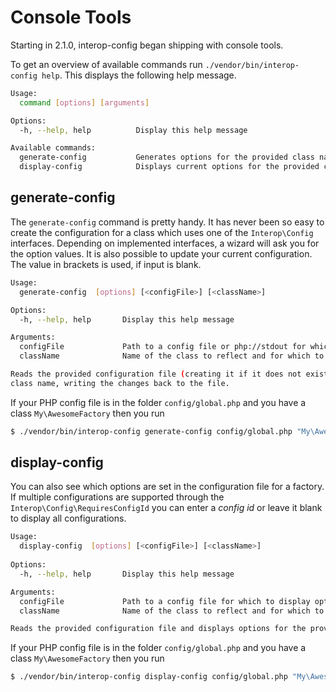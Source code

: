 # Console Tools
Starting in 2.1.0, interop-config began shipping with console tools.

To get an overview of available commands run `./vendor/bin/interop-config help`. This displays the following help message.

```bash
Usage:
  command [options] [arguments]

Options:
  -h, --help, help          Display this help message

Available commands:
  generate-config           Generates options for the provided class name
  display-config            Displays current options for the provided class name
```

## generate-config
The `generate-config` command is pretty handy. It has never been so easy to create the configuration for a class which
uses one of the `Interop\Config` interfaces. Depending on implemented interfaces, a wizard will ask you for the option values.
It is also possible to update your current configuration. The value in brackets is used, if input is blank.

```bash
Usage:
  generate-config  [options] [<configFile>] [<className>]

Options:
  -h, --help, help       Display this help message

Arguments:
  configFile             Path to a config file or php://stdout for which to generate options.
  className              Name of the class to reflect and for which to generate options.

Reads the provided configuration file (creating it if it does not exist), and injects it with options for the provided 
class name, writing the changes back to the file.
```

If your PHP config file is in the folder `config/global.php` and you have a class `My\AwesomeFactory` then you run

```bash
$ ./vendor/bin/interop-config generate-config config/global.php "My\AwesomeFactory"
```

## display-config
You can also see which options are set in the configuration file for a factory. If multiple configurations are supported
through the `Interop\Config\RequiresConfigId` you can enter a *config id* or leave it blank to display all configurations.

```bash
Usage:
  display-config  [options] [<configFile>] [<className>]
  
Options:
  -h, --help, help       Display this help message

Arguments:
  configFile             Path to a config file for which to display options. It must return an array / ArrayObject.
  className              Name of the class to reflect and for which to display options.

Reads the provided configuration file and displays options for the provided class name.
```

If your PHP config file is in the folder `config/global.php` and you have a class `My\AwesomeFactory` then you run

```bash
$ ./vendor/bin/interop-config display-config config/global.php "My\AwesomeFactory"
```
